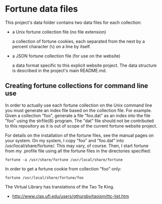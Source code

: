 # Fortune data files

This project's data folder contains two data files for each collection:

-   a Unix fortune collection file (no file extension)

    a collection of fortune cookies, each separated from the next by a percent
    character (`%`) on a line by itself.

-   a JSON fortune collection file (for use on the website)

    a data format specific to this explicit website project. The data structure
    is described in the project's main README.md.


## Creating fortune collections for command line use

In order to actually use each fortune collection on the Unix command line
you must generate an index file based on the collection file. For example.
Given a collection "foo", generate a file "foo.dat" as an index into the
file "foo" using the strfile(8) program. The "dat" file should not be
contributed to this repository as it is out of scope of the current
fortune website project.

For details on the installation of the fortune files, see the manual
pages on your system.  On my system, I copy "foo" and "foo.dat" into
/usr/local/share/fortune/.  This may vary, of course.  Then, I start
fortune from my .profile file using all the fortune files in the
directories specified:

    fortune -a /usr/share/fortune /usr/local/share/fortune

In order to get a fortune cookie from collection "foo" only:

    fortune /usr/local/share/fortune/foo

The Virtual Library has translations of the Tao Te King.

* http://www.clas.ufl.edu/users/gthursby/taoism/ttc-list.htm
